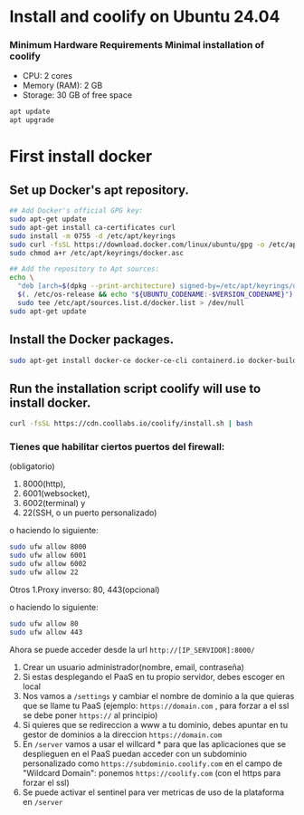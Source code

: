 # Install and coolify on Ubuntu 24.04


### Minimum Hardware Requirements Minimal installation of coolify
- CPU: 2 cores
- Memory (RAM): 2 GB
- Storage: 30 GB of free space

```bash
apt update
apt upgrade
```


# First install docker
## Set up Docker's apt repository.

```bash
## Add Docker's official GPG key:
sudo apt-get update
sudo apt-get install ca-certificates curl
sudo install -m 0755 -d /etc/apt/keyrings
sudo curl -fsSL https://download.docker.com/linux/ubuntu/gpg -o /etc/apt/keyrings/docker.asc
sudo chmod a+r /etc/apt/keyrings/docker.asc

## Add the repository to Apt sources:
echo \
  "deb [arch=$(dpkg --print-architecture) signed-by=/etc/apt/keyrings/docker.asc] https://download.docker.com/linux/ubuntu \
  $(. /etc/os-release && echo "${UBUNTU_CODENAME:-$VERSION_CODENAME}") stable" | \
  sudo tee /etc/apt/sources.list.d/docker.list > /dev/null
sudo apt-get update
```

## Install the Docker packages.
```bash
sudo apt-get install docker-ce docker-ce-cli containerd.io docker-buildx-plugin docker-compose-plugin
```

## Run the installation script coolify will use to install docker.
```bash
curl -fsSL https://cdn.coollabs.io/coolify/install.sh | bash
```

### Tienes que habilitar ciertos puertos del firewall:
(obligatorio)
1. 8000(http), 
2. 6001(websocket), 
3. 6002(terminal) y 
4. 22(SSH, o un puerto personalizado) 

o haciendo lo siguiente:
```bash
sudo ufw allow 8000
sudo ufw allow 6001
sudo ufw allow 6002
sudo ufw allow 22
```

Otros
1.Proxy inverso: 80, 443(opcional)

o haciendo lo siguiente:
```bash
sudo ufw allow 80
sudo ufw allow 443
```

Ahora se puede acceder desde la url `http://[IP_SERVIDOR]:8000/`

1. Crear un usuario administrador(nombre, email, contraseña)
2. Si estas desplegando el PaaS en tu propio servidor, debes escoger en local
3. Nos vamos a `/settings` y cambiar el nombre de dominio a la que quieras que se llame tu PaaS (ejemplo: `https://domain.com` , para forzar a el ssl se debe poner `https://` al principio)
4. Si quieres que se redireccion a www a tu dominio, debes apuntar en tu gestor de dominios a la direccion `https://domain.com`
5. En `/server` vamos a usar el willcard * para que las aplicaciones que se desplieguen en el PaaS puedan acceder con un subdominio personalizado como `https://subdominio.coolify.com` en el campo de "Wildcard Domain": ponemos `https://coolify.com` (con el https para forzar el ssl)
6. Se puede activar el sentinel para ver metricas de uso de la plataforma en `/server`
